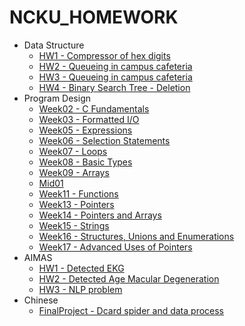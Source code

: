 # NCKU_HOMEWORK

* Data Structure
	- [HW1 - Compressor of hex digits](https://github.com/arasHi87/NCKU_HOMEWORK/tree/master/Data%20Structure/Homework1)  
    - [HW2 - Queueing in campus cafeteria](https://github.com/arasHi87/NCKU_HOMEWORK/tree/master/Data%20Structure/Homework2)   
	- [HW3 - Queueing in campus cafeteria](https://github.com/arasHi87/NCKU_HOMEWORK/tree/master/Data%20Structure/Homework3)  
	- [HW4 - Binary Search Tree - Deletion](https://github.com/arasHi87/NCKU_HOMEWORK/tree/master/Data%20Structure/Homework4)  
* Program Design 
	- [Week02 - C Fundamentals](https://github.com/arasHi87/NCKU_HOMEWORK/tree/master/Program%20Design/Week02)
	- [Week03 - Formatted I/O](https://github.com/arasHi87/NCKU_HOMEWORK/tree/master/Program%20Design/Week03)
	- [Week05 - Expressions](https://github.com/arasHi87/NCKU_HOMEWORK/tree/master/Program%20Design/Week05)
	- [Week06 - Selection Statements](https://github.com/arasHi87/NCKU_HOMEWORK/tree/master/Program%20Design/Week06)
	- [Week07 - Loops](https://github.com/arasHi87/NCKU_HOMEWORK/tree/master/Program%20Design/Week07)
	- [Week08 - Basic Types](https://github.com/arasHi87/NCKU_HOMEWORK/tree/master/Program%20Design/Week08)
	- [Week09 - Arrays](https://github.com/arasHi87/NCKU_HOMEWORK/tree/master/Program%20Design/Week09)
	- [Mid01](https://github.com/arasHi87/NCKU_HOMEWORK/tree/master/Program%20Design/Mid01)
	- [Week11 - Functions](https://github.com/arasHi87/NCKU_HOMEWORK/tree/master/Program%20Design/Week11)
    - [Week13 - Pointers](https://github.com/arasHi87/NCKU_HOMEWORK/tree/master/Program%20Design/Week13)
	- [Week14 - Pointers and Arrays](https://github.com/arasHi87/NCKU_HOMEWORK/tree/master/Program%20Design/Week14)
    - [Week15 - Strings](https://github.com/arasHi87/NCKU_HOMEWORK/tree/master/Program%20Design/Week15)
    - [Week16 - Structures, Unions and Enumerations](https://github.com/arasHi87/NCKU_HOMEWORK/tree/master/Program%20Design/Week16)
    - [Week17 - Advanced Uses of Pointers](https://github.com/arasHi87/NCKU_HOMEWORK/tree/master/Program%20Design/Week17)
* AIMAS
    - [HW1 - Detected EKG](https://github.com/arasHi87/NCKU_HOMEWORK/tree/master/Artifical%20Intelligence%20in%20Medical%20Applications%20and%20Services/HW1)
    - [HW2 - Detected Age Macular Degeneration](https://github.com/arasHi87/NCKU_HOMEWORK/tree/master/Artifical%20Intelligence%20in%20Medical%20Applications%20and%20Services/HW2)
	- [HW3 - NLP problem](https://github.com/arasHi87/NCKU_HOMEWORK/tree/master/Artifical%20Intelligence%20in%20Medical%20Applications%20and%20Services/HW3)
* Chinese
    - [FinalProject - Dcard spider and data process](https://github.com/arasHi87/NCKU_HOMEWORK/tree/master/Chinese/FinalProject)
